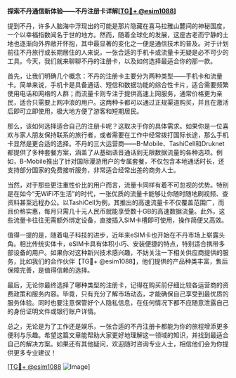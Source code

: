 **探索不丹通信新体验——不丹注册卡详解[[TG💪+ @esim1088](https://t.me/s/esim1088)]**

提到不丹，许多人脑海中浮现出的可能是那片隐藏在喜马拉雅山麓间的神秘国度，一个以幸福指数闻名于世的地方。然而，随着全球化的发展，这座古老而宁静的土地也逐渐向外界敞开怀抱，其中最显著的变化之一便是通信技术的普及。对于计划前往不丹旅行或长期居住的人来说，一张合适的手机卡或流量卡无疑是必不可少的工具。今天，我们就来聊聊不丹的注册卡，以及如何选择最适合你的那一款。

首先，让我们明确几个概念：不丹的注册卡主要分为两种类型——手机卡和流量卡。简单来说，手机卡是具备通话、短信和数据功能的综合性卡片，适合需要频繁使用电话和网络的人群；而流量卡则专注于提供高速上网服务，通常价格更为亲民，适合只需要上网冲浪的用户。这两种卡都可以通过正规渠道购买，并且在激活后即可立即使用，极大地方便了游客和短期居民。

那么，该如何选择适合自己的注册卡呢？这取决于你的具体需求。如果你是一位喜欢与家人朋友保持联系的旅行者，或者需要在工作中经常拨打国际长途，那么手机卡显然是更合适的选择。不丹的三大运营商——B-Mobile、TashiCell和Druknet都提供了多种套餐方案，涵盖了从基础语音通话到无限数据流量的各种选项。例如，B-Mobile推出了针对国际漫游用户的专属套餐，不仅包含本地通话时长，还支持部分国家的免费接听服务，非常适合经常出差的商务人士。

当然，对于那些更注重性价比的用户而言，流量卡同样有着不可忽视的优势。特别是在如今“无WiFi不生活”的时代，一张优质的流量卡能够让你随时随地刷视频、查资料甚至远程办公。以TashiCell为例，其推出的高速流量卡不仅覆盖范围广，而且价格实惠，每月只需几十元人民币就能享受数十GB的高速数据流量。此外，这些流量卡往往无需额外绑定设备，直接插入SIM卡槽即可使用，操作简便又高效。

值得一提的是，随着电子科技的进步，近年来eSIM卡也开始在不丹市场上崭露头角。相比传统实体卡，eSIM卡具有体积小巧、安装便捷的特点，特别适合携带多部设备的用户。如果你对这种新兴技术感兴趣，不妨关注一下相关供应商提供的服务，比如我们的合作伙伴【TG💪+ @esim1088】，他们提供的产品种类丰富，售后保障完善，是值得信赖的选择。

最后，无论你最终选择了哪种类型的注册卡，记得在购买前仔细比较各运营商的资费政策和服务内容。毕竟，只有充分了解市场动态，才能确保自己享受到最优质的服务体验。同时也要注意保管好个人隐私信息，在任何情况下都不应随意泄露自己的身份证明文件或银行账户详情。

总之，无论是为了工作还是娱乐，一张合适的不丹注册卡都能为你的旅程增添更多便利与乐趣。希望这篇文章能帮助大家更好地理解这一领域的知识，并找到最适合自己的解决方案。如果还有其他疑问，欢迎随时咨询专业人士，相信他们会为你提供更多专业建议！

[[TG💪+ @esim1088](https://t.me/s/esim1088) ![Image](https://i.postimg.cc/4NQfJmqS/Snipaste-2025-05-13-00-14-12.png)]